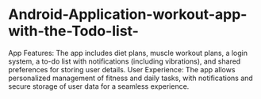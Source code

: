 # Android-Application-workout-app-with-the-Todo-list-
App Features: The app includes diet plans, muscle workout plans, a login system, a to-do list with notifications (including vibrations), and shared preferences for storing user details. 
User Experience: The app allows personalized management of fitness and daily tasks, with notifications and secure storage of user data for a seamless experience.
